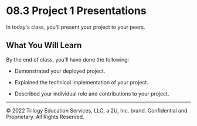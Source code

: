 # 08.3 Project 1 Presentations
In today's class, you'll present your project to your peers.

## What You Will Learn
By the end of class, you'll have done the following:

* Demonstrated your deployed project.

* Explained the technical implementation of your project.

* Described your individual role and contributions to your project.

---
© 2022 Trilogy Education Services, LLC, a 2U, Inc. brand. Confidential and Proprietary. All Rights Reserved.
